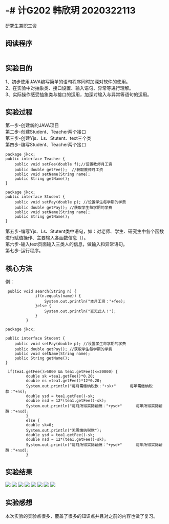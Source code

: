 # -# 计G202  韩欣玥  2020322113
研究生兼职工资
## 阅读程序
```
```  
## 实验目的  
1、初步使用JAVA编写简单的语句程序同时加深对软件的使用。  
2、在实验中对抽象类、接口设置、输入语句、异常等进行理解。  
3、实际操作感受抽象类与接口的运用，加深对输入与异常等语句的运用。  
## 实验过程  
第一步-创建新的JAVA项目  
第二步-创建Student、Teacher两个接口  
第三步-创建Yjs、Ls、Stutent、text三个类  
第四步-编写Student、Teacher两个接口  
```
package jkcx;
public interface Teacher {
	public void setFee(double f);//设置教师月工资
	public double getFee();	 //获取教师月工资
	public void setName(String name);
	public String getName();	 
}
```
```
package jkcx;
public interface Student {
	public void setPay(double p); //设置学生每学期的学费
	public double getPay(); //获取学生每学期的学费
	public void setName(String name);
	public String getName();	
}
```  

第五步-编写Yjs、Ls、Stutent类中语句，如：对老师、学生、研究生中各个函数进行赋值操作、主要输入各函数信息（）。  
第六步-输入text页面输入三类人的信息，做输入和异常语句。  
第七步-运行程序。  
## 核心方法  
例：
```
 public void search(String n) {
			 if(n.equals(name)) {
				 System.out.println("本月工资："+fee);
			 }else {
				 System.out.println("查无此人！");
			 }
		 }
```  
```  
package jkcx;

public interface Student {
	public void setPay(double p); //设置学生每学期的学费
	public double getPay(); //获取学生每学期的学费
	public void setName(String name);
	public String getName();	
}

```  
```  
 if(tea1.getFee()>5000 && tea1.getFee()<=20000) {
		 double sk =tea1.getFee()*0.20;
		 double ns =tea1.getFee()*12*0.20;
		 System.out.println("每月需缴纳税款："+sk+"      每年需缴纳税款："+ns);
		 double ysd = tea1.getFee()-sk;
		 double nsd = 12*(tea1.getFee()-sk);
		 System.out.println("每月所得实际薪酬："+ysd+"      每年所得实际薪酬："+nsd);
		 }
		 else {
		 double sk=0;
	     System.out.println("无需缴纳税款");
		 double ysd = tea1.getFee()-sk;
		 double nsd = 12*(tea1.getFee()-sk);
		 System.out.println("每月所得实际薪酬："+ysd+"      每年所得实际薪酬："+nsd);
		 }
```  
## 实验结果  
![](https://github.com/Hanxinyue13/zuoyexitong/blob/main/Gs%E7%BB%93%E6%9E%9C.PNG)
![](https://github.com/Hanxinyue13/zuoyexitong/blob/main/Student.PNG)
![](https://github.com/Hanxinyue13/zuoyexitong/blob/main/Text1.PNG)
![](https://github.com/Hanxinyue13/zuoyexitong/blob/main/Text2.PNG)
![](https://github.com/Hanxinyue13/zuoyexitong/blob/main/Text%E7%BB%93%E6%9E%9C1.PNG)
![](https://github.com/Hanxinyue13/zuoyexitong/blob/main/Text%E7%BB%93%E6%9E%9C2%EF%BC%88xsxx%E6%96%87%E4%BB%B6%EF%BC%89.PNG)
![](https://github.com/Hanxinyue13/zuoyexitong/blob/main/gs.PNG)
![](https://github.com/Hanxinyue13/zuoyexitong/blob/main/ygstxt%E6%96%87%E4%BB%B6.PNG)
## 实验感想  
本次实验的实验点很多，覆盖了很多的知识点并且对之前的内容也做了复习。  
